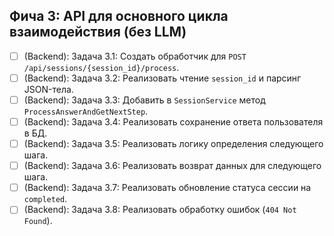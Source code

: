 ## Фича 3: API для основного цикла взаимодействия (без LLM)
- [ ] (Backend): Задача 3.1: Создать обработчик для `POST /api/sessions/{session_id}/process`.
- [ ] (Backend): Задача 3.2: Реализовать чтение `session_id` и парсинг JSON-тела.
- [ ] (Backend): Задача 3.3: Добавить в `SessionService` метод `ProcessAnswerAndGetNextStep`.
- [ ] (Backend): Задача 3.4: Реализовать сохранение ответа пользователя в БД.
- [ ] (Backend): Задача 3.5: Реализовать логику определения следующего шага.
- [ ] (Backend): Задача 3.6: Реализовать возврат данных для следующего шага.
- [ ] (Backend): Задача 3.7: Реализовать обновление статуса сессии на `completed`.
- [ ] (Backend): Задача 3.8: Реализовать обработку ошибок (`404 Not Found`).